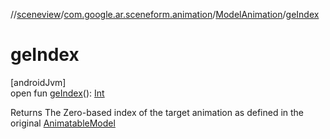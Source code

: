 //[sceneview](../../../index.md)/[com.google.ar.sceneform.animation](../index.md)/[ModelAnimation](index.md)/[geIndex](ge-index.md)

# geIndex

[androidJvm]\
open fun [geIndex](ge-index.md)(): [Int](https://kotlinlang.org/api/latest/jvm/stdlib/kotlin/-int/index.html)

Returns The Zero-based index of the target animation as defined in the original [AnimatableModel](../-animatable-model/index.md)
